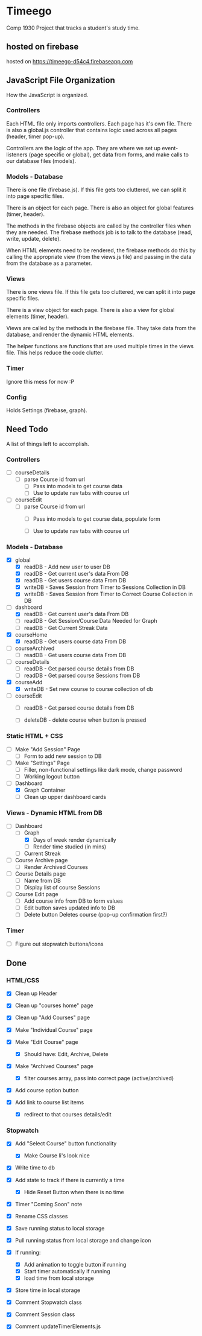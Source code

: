 # Timeego

Comp 1930 Project that tracks a student's study time.

## hosted on firebase

hosted on https://timeego-d54c4.firebaseapp.com

## JavaScript File Organization

How the JavaScript is organized.

### Controllers

Each HTML file only imports controllers. Each page has it's own file. There is also a global.js controller that contains logic used across all pages (header, timer pop-up).

Controllers are the logic of the app. They are where we set up event-listeners (page specific or global), get data from forms, and make calls to our database files (models).

### Models - Database

There is one file (firebase.js). If this file gets too cluttered, we can split it into page specific files.

There is an object for each page. There is also an object for global features (timer, header).

The methods in the firebase objects are called by the controller files when they are needed. The firebase methods job is to talk to the database (read, write, update, delete).

When HTML elements need to be rendered, the firebase methods do this by calling the appropriate view (from the views.js file) and passing in the data from the database as a parameter.

### Views

There is one views file. If this file gets too cluttered, we can split it into page specific files.

There is a view object for each page. There is also a view for global elements (timer, header).

Views are called by the methods in the firebase file. They take data from the database, and render the dynamic HTML elements.

The helper functions are functions that are used multiple times in the views file. This helps reduce the code clutter.

### Timer

Ignore this mess for now :P

### Config

Holds Settings (firebase, graph).

## Need Todo

A list of things left to accomplish.

### Controllers
* [ ] courseDetails
    * [ ] parse Course id from url
        * [ ] Pass into models to get course data
        * [ ] Use to update nav tabs with course url
* [ ] courseEdit
    * [ ] parse Course id from url
        * [ ] Pass into models to get course data, populate form
        * [ ] Use to update nav tabs with course url


### Models - Database
* [x] global
    * [x] readDB - Add new user to user DB
    * [x] readDB - Get current user's data From DB
    * [x] readDB - Get users course data From DB
    * [x] writeDB - Saves Session from Timer to Sessions Collection in DB
    * [x] writeDB - Saves Session from Timer to Correct Course Collection in DB
* [ ] dashboard
    * [x] readDB - Get current user's data From DB
    * [ ] readDB - Get Session/Course Data Needed for Graph
    * [ ] readDB - Get Current Streak Data
* [x] courseHome
    * [x] readDB - Get users course data From DB
* [ ] courseArchived
    * [ ] readDB - Get users course data From DB
* [ ] courseDetails
    * [ ] readDB - Get parsed course details from DB
    * [ ] readDB - Get parsed course Sessions from DB
* [x] courseAdd
    * [x] writeDB - Set new course to course collection of db
* [ ] courseEdit
    * [ ] readDB - Get parsed course details from DB
    * [ ] deleteDB - delete course when button is pressed


### Static HTML + CSS
* [ ] Make "Add Session" Page
    * [ ] Form to add new session to DB
* [ ] Make "Settings" Page
    * [ ] Filler, non-functional settings like dark mode, change password
    * [ ] Working logout button
* [ ] Dashboard 
    * [x] Graph Container
    * [ ] Clean up upper dashboard cards

### Views - Dynamic HTML from DB
* [ ] Dashboard
    * [ ] Graph
        * [x] Days of week render dynamically
        * [ ] Render time studied (in mins)
    * [ ] Current Streak
* [ ] Course Archive page
    * [ ] Render Archived Courses
* [ ] Course Details page
    * [ ] Name from DB
    * [ ] Display list of course Sessions
* [ ] Course Edit page
    * [ ] Add course info from DB to form values
    * [ ] Edit button saves updated info to DB
    * [ ] Delete button Deletes course (pop-up confirmation first?)

### Timer
* [ ] Figure out stopwatch buttons/icons


## Done

### HTML/CSS
* [x] Clean up Header
* [x] Clean up "courses home" page
* [x] Clean up "Add Courses" page
* [x] Make "Individual Course" page
* [x] Make "Edit Course" page
    * [x] Should have: Edit, Archive, Delete
* [x] Make "Archived Courses" page
    * [x] filter courses array, pass into correct page (active/archived)
* [x] Add course option button 

* [x] Add link to course list items
    * [x] redirect to that courses details/edit

### Stopwatch
* [x] Add "Select Course" button functionality
    * [x] Make Course li's look nice 
* [x] Write time to db
* [x] Add state to track if there is currently a time
    * [x] Hide Reset Button when there is no time
* [x] Timer "Coming Soon" note
* [x] Rename CSS classes
* [x] Save running status to local storage
* [x] Pull running status from local storage and change icon
* [x] If running:
    * [x] Add animation to toggle button if running
    * [x] Start timer automatically if running
    * [x] load time from local storage
* [x] Store time in local storage
* [x] Comment Stopwatch class
* [x] Comment Session class
* [x] Comment updateTimerElements.js



